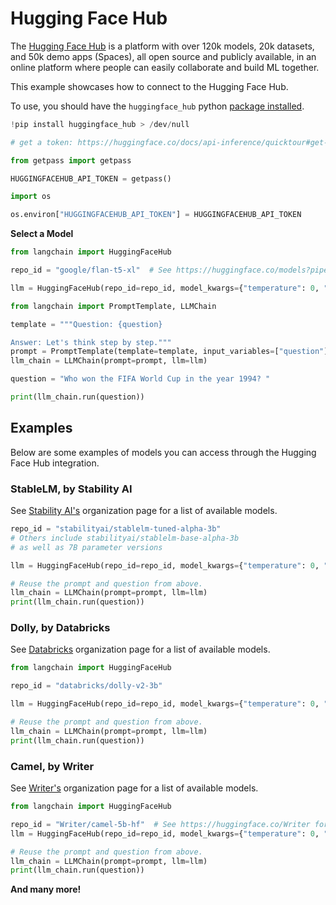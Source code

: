 # Hugging Face Hub

The [Hugging Face Hub](https://huggingface.co/docs/hub/index) is a platform with over 120k models, 20k datasets, and 50k demo apps (Spaces), all open source and publicly available, in an online platform where people can easily collaborate and build ML together.

This example showcases how to connect to the Hugging Face Hub.

To use, you should have the ``huggingface_hub`` python [package installed](https://huggingface.co/docs/huggingface_hub/installation).


```python
!pip install huggingface_hub > /dev/null
```


```python
# get a token: https://huggingface.co/docs/api-inference/quicktour#get-your-api-token

from getpass import getpass

HUGGINGFACEHUB_API_TOKEN = getpass()
```


```python
import os

os.environ["HUGGINGFACEHUB_API_TOKEN"] = HUGGINGFACEHUB_API_TOKEN
```

**Select a Model**


```python
from langchain import HuggingFaceHub

repo_id = "google/flan-t5-xl"  # See https://huggingface.co/models?pipeline_tag=text-generation&sort=downloads for some other options

llm = HuggingFaceHub(repo_id=repo_id, model_kwargs={"temperature": 0, "max_length": 64})
```


```python
from langchain import PromptTemplate, LLMChain

template = """Question: {question}

Answer: Let's think step by step."""
prompt = PromptTemplate(template=template, input_variables=["question"])
llm_chain = LLMChain(prompt=prompt, llm=llm)

question = "Who won the FIFA World Cup in the year 1994? "

print(llm_chain.run(question))
```

## Examples

Below are some examples of models you can access through the Hugging Face Hub integration.

### StableLM, by Stability AI

See [Stability AI's](https://huggingface.co/stabilityai) organization page for a list of available models.


```python
repo_id = "stabilityai/stablelm-tuned-alpha-3b"
# Others include stabilityai/stablelm-base-alpha-3b
# as well as 7B parameter versions
```


```python
llm = HuggingFaceHub(repo_id=repo_id, model_kwargs={"temperature": 0, "max_length": 64})
```


```python
# Reuse the prompt and question from above.
llm_chain = LLMChain(prompt=prompt, llm=llm)
print(llm_chain.run(question))
```

### Dolly, by Databricks

See [Databricks](https://huggingface.co/databricks) organization page for a list of available models.


```python
from langchain import HuggingFaceHub

repo_id = "databricks/dolly-v2-3b"

llm = HuggingFaceHub(repo_id=repo_id, model_kwargs={"temperature": 0, "max_length": 64})
```


```python
# Reuse the prompt and question from above.
llm_chain = LLMChain(prompt=prompt, llm=llm)
print(llm_chain.run(question))
```

### Camel, by Writer

See [Writer's](https://huggingface.co/Writer) organization page for a list of available models.


```python
from langchain import HuggingFaceHub

repo_id = "Writer/camel-5b-hf"  # See https://huggingface.co/Writer for other options
llm = HuggingFaceHub(repo_id=repo_id, model_kwargs={"temperature": 0, "max_length": 64})
```


```python
# Reuse the prompt and question from above.
llm_chain = LLMChain(prompt=prompt, llm=llm)
print(llm_chain.run(question))
```

**And many more!**


```python

```
